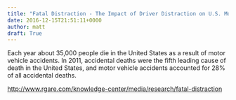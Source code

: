 ```yaml
---
title: "Fatal Distraction - The Impact of Driver Distraction on U.S. Motor Vehicle Mortality"
date: 2016-12-15T21:51:11+0000
author: matt
draft: True
---
```

Each year about 35,000 people die in the United States as a result of motor vehicle accidents. In 2011, accidental deaths were the fifth leading cause of death in the United States, and motor vehicle accidents accounted for 28% of all accidental deaths.

http://www.rgare.com/knowledge-center/media/research/fatal-distraction
